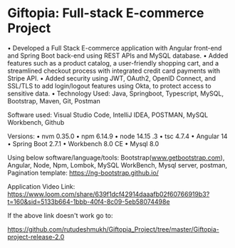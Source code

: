 # Giftopia: Full-stack  E-commerce Project
•	Developed a Full Stack E-commerce application with Angular front-end and Spring Boot back-end using REST APIs and MySQL database.
•	Added features such as a product catalog, a user-friendly shopping cart, and a streamlined checkout process with integrated credit card payments with Stripe API.
•	Added security using JWT, OAuth2, OpenID Connect, and SSL/TLS to add login/logout features using Okta, to protect access to sensitive data.
•	Technology Used:  Java, Springboot, Typescript, MySQL, Bootstrap, Maven, Git, Postman

Software used: Visual Studio Code, IntelliJ IDEA, POSTMAN, MySQL Workbench, Github

Versions:
• nvm 0.35.0
• npm 6.14.9
• node 14.15 .3
• tsc 4.7.4
• Angular 14
• Spring Boot 2.7.1
• Workbench 8.0 CE
• Mysql 8.0

Using below software/language/tools:
Bootstrap(www.getbootstrap.com), Angular, Node, Npm, Lombok, MySQL WorkBench, Mysql server, postman, Pagination template: https://ng-bootstrap.github.io/

Application Video Link:
https://www.loom.com/share/639f1dcf42914daaafb02f60766919b3?t=160&sid=5133b664-1bbb-40f4-8c09-5eb58074498e

If the above link doesn't work go to:

https://github.com/rutudeshmukh/Giftopia_Project/tree/master/Giftopia-project-release-2.0




